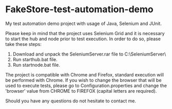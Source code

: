 # FakeStore-test-automation-demo

My test automation demo project with usage of Java, Selenium and JUnit.

Please keep in mind that the project uses Selenium Grid and it is necessary to start the hub and node prior to test execution.
In order to do so, please take these steps:

1. Download and unpack the SeleniumServer.rar file to C:\SeleniumServer\
2. Run starthub.bat file.
3. Run startnode.bat file.

The project is compatible with Chrome and Firefox, standard execution will be performed with Chrome.
If you wish to change the browser that will be used to execute tests, please go to Configuration.properties and change the 'browser' value from CHROME to FIREFOX (capital letters are required).

Should you have any questions do not hesitate to contact me.
